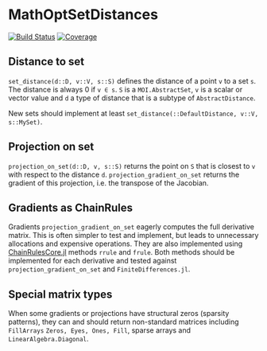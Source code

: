 # MathOptSetDistances

[![Build Status](https://github.com/matbesancon/MathOptSetDistances.jl/workflows/CI/badge.svg)](https://github.com/matbesancon/MathOptSetDistances.jl/actions)
[![Coverage](https://codecov.io/gh/matbesancon/MathOptSetDistances.jl/branch/master/graph/badge.svg)](https://codecov.io/gh/matbesancon/MathOptSetDistances.jl)

## Distance to set

`set_distance(d::D, v::V, s::S)` defines the distance of a point `v` to a set `s`. The distance is always 0 if `v ∈ s`.
`S` is a `MOI.AbstractSet`, `v` is a scalar or vector value and `d` a type of distance that is a subtype of `AbstractDistance`.

New sets should implement at least `set_distance(::DefaultDistance, v::V, s::MySet)`.

## Projection on set

`projection_on_set(d::D, v, s::S)` returns the point on `S` that is closest to `v` with respect to the distance `d`.
`projection_gradient_on_set` returns the gradient of this projection, i.e. the transpose of the Jacobian.

## Gradients as ChainRules

Gradients `projection_gradient_on_set` eagerly computes the full derivative matrix.
This is often simpler to test and implement, but leads to unnecessary allocations and expensive operations.
They are also implemented using [ChainRulesCore.jl](https://github.com/JuliaDiff/ChainRulesCore.jl)
methods `rrule` and `frule`.
Both methods should be implemented for each derivative and tested against `projection_gradient_on_set`
and `FiniteDifferences.jl`.

## Special matrix types

When some gradients or projections have structural zeros (sparsity patterns),
they can and should return non-standard matrices including `FillArrays` `Zeros, Eyes, Ones, Fill`,
sparse arrays and `LinearAlgebra.Diagonal`.
